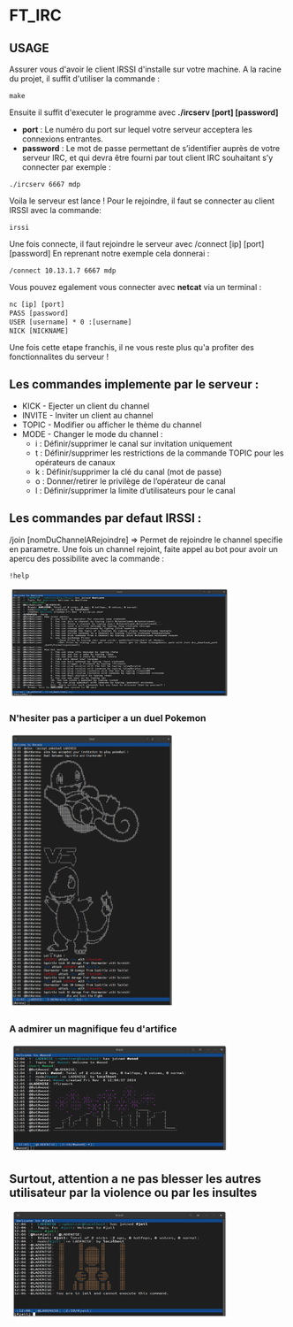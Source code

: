 # FT_IRC

## USAGE
Assurer vous d'avoir le client IRSSI d'installe sur votre machine.
A la racine du projet, il suffit d'utiliser la commande :

```
make
```
Ensuite il suffit d'executer le programme avec **./ircserv [port] [password]**
- **port** : Le numéro du port sur lequel votre serveur acceptera les connexions entrantes.
- **password** : Le mot de passe permettant de s’identifier auprès de votre serveur
IRC, et qui devra être fourni par tout client IRC souhaitant s’y connecter
par exemple :

```
./ircserv 6667 mdp
```
Voila le serveur est lance ! 
Pour le rejoindre,  il faut se connecter au client IRSSI avec la commande:
```
irssi
```
Une fois connecte, il faut rejoindre le serveur avec /connect [ip] [port] [password]
En reprenant notre exemple cela donnerai :
```
/connect 10.13.1.7 6667 mdp
```

Vous pouvez egalement vous connecter avec **netcat** via un terminal :
```
nc [ip] [port]
PASS [password]
USER [username] * 0 :[username]
NICK [NICKNAME]
```
Une fois cette etape franchis, il ne vous reste plus qu'a profiter des fonctionnalites du serveur !

## Les commandes implemente par le serveur :
- KICK - Ejecter un client du channel
- INVITE - Inviter un client au channel
- TOPIC - Modifier ou afficher le thème du channel
- MODE - Changer le mode du channel :
  - i : Définir/supprimer le canal sur invitation uniquement
  - t : Définir/supprimer les restrictions de la commande TOPIC pour les opérateurs de canaux
  - k  : Définir/supprimer la clé du canal (mot de passe)
  - o : Donner/retirer le privilège de l’opérateur de canal
  - l : Définir/supprimer la limite d’utilisateurs pour le canal

## Les commandes par defaut IRSSI :
/join [nomDuChannelARejoindre] => Permet de rejoindre le channel specifie en parametre.
Une fois un channel rejoint, faite appel au bot pour avoir un apercu des possibilite avec la commande :
```
!help
```
<div>
  <img src="screenshot/IRC.png" width="400" height="200">
<div>

### N'hesiter pas a participer a un duel Pokemon
<div>
  <img src="screenshot/IRCPOKE.png" width="300" height="500">
<div>
  
### A admirer un magnifique feu d'artifice
<div>
  <img src="screenshot/IRCFIRE.png" width="400" height="200">
<div>

## Surtout, attention a ne pas blesser les autres utilisateur par la violence ou par les insultes
<div>
  <img src="screenshot/JAIL.png" width="400" height="200">
<div>





